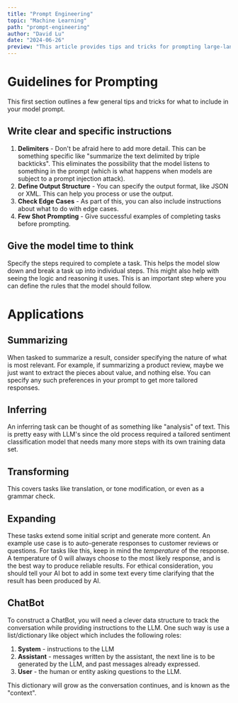 ```yaml
---
title: "Prompt Engineering"
topic: "Machine Learning"
path: "prompt-engineering"
author: "David Lu"
date: "2024-06-26"
preview: "This article provides tips and tricks for prompting large-language models."
---
```


# Guidelines for Prompting

<v-divider></v-divider>

This first section outlines a few general tips and tricks for what to include in your model prompt. 

## Write clear and specific instructions

1. **Delimiters** - Don't be afraid here to add more detail. This can be something specific like "summarize the text delimited by triple backticks". This eliminates the possibility that the model listens to something in the prompt (which is what happens when models are subject to a prompt injection attack). 
2. **Define Output Structure** - You can specify the output format, like JSON or XML. This can help you process or use the output. 
3. **Check Edge Cases** - As part of this, you can also include instructions about what to do with edge cases. 
4. **Few Shot Prompting** - Give successful examples of completing tasks before prompting. 

## Give the model time to think

Specify the steps required to complete a task. This helps the model slow down and break a task up into individual steps. This might also help with seeing the logic and reasoning it uses. This is an important step where you can define the rules that the model should follow. 

# Applications

<v-divider></v-divider>

## Summarizing
When tasked to summarize a result, consider specifying the nature of what is most relevant. For example, if summarizing a product review, maybe we just want to extract the pieces about value, and nothing else. You can specify any such preferences in your prompt to get more tailored responses. 

## Inferring
An inferring task can be thought of as something like "analysis" of text. This is pretty easy with LLM's since the old process required a tailored sentiment classification model that needs many more steps with its own training data set. 

## Transforming
This covers tasks like translation, or tone modification, or even as a grammar check. 

## Expanding
These tasks extend some initial script and generate more content. An example use case is to auto-generate responses to customer reviews or questions. For tasks like this, keep in mind the *temperature* of the response. A temperature of 0 will always choose to the most likely response, and is the best way to produce reliable results. For ethical consideration, you should tell your AI bot to add in some text every time clarifying that the result has been produced by AI.

## ChatBot
To construct a ChatBot, you will need a clever data structure to track the conversation while providing instructions to the LLM. One such way is use a list/dictionary like object which includes the following roles:

1. **System** - instructions to the LLM
2. **Assistant** - messages written by the assistant, the next line is to be generated by the LLM, and past messages already expressed. 
3. **User** - the human or entity asking questions to the LLM.

This dictionary will grow as the conversation continues, and is known as the "context". 
